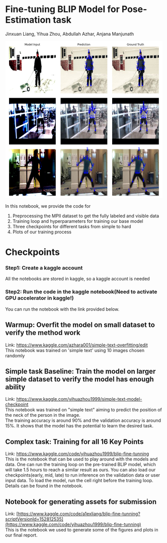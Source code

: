 # Fine-tuning BLIP Model for Pose-Estimation task
Jinxuan Liang, Yihua Zhou, Abdullah Azhar, Anjana Manjunath

<img src="https://github.com/RichZhou1999/cs282_final_project_codebase/blob/12516590ee5d5da61698a8490e0a1c6a263ff09d/sample_results.png" width="500">

In this notebook, we provide the code for 
1) Preprocessing the MPII dataset to get the fully labeled and visible data
2) Training loop and hyperparameters for training our base model
3) Three checkpoints for different tasks from simple to hard
5) Plots of our training process

# Checkpoints
### Step1: Create a kaggle account
All the notebooks are stored in kaggle, so a kaggle account is needed
### Step2: Run the code in the kaggle notebook(Need to activate GPU accelerator in kaggle!)
You can run the notebook with the link provided below.

## Warmup: Overfit the model on small dataset to verify the method work
Link: https://www.kaggle.com/azhara001/simple-text-overfitting/edit <br />
This notebook was trained on 'simple text' using 10 images chosen randomly

## Simple task Baseline: Train the model on larger simple dataset to verify the model has enough ability
Link: https://www.kaggle.com/yihuazhou1999/simple-text-model-checkpoint <br />
This notebook was trained on "simple text" aiming to predict the position of the neck of the person in the image. <br />
The training accuracy is around 90% and the validation accuracy is around 15%. It shows that the model has the potential to learn the desired task.

## Complex task: Training for all 16 Key Points
Link: https://www.kaggle.com/code/yihuazhou1999/blip-fine-tunning <br />
This is the notebook that can be used to play around with the models and data. One can run the training loop on the pre-trained BLIP model, which will 
take 1.5 hours to reach a similar result as ours. You can also load our checkpoints(early, mid, late) to run inference on the validation data or user input
data. To load the model, run the cell right before the training loop. Details can be found in the notebook. 

## Notebook for generating assets for submission
Link: [https://www.kaggle.com/code/a1exliang/blip-fine-tunning?scriptVersionId=152812535](https://www.kaggle.com/code/yihuazhou1999/blip-fine-tunning) <br />
This is the notebook we used to generate some of the figures and plots in our final report. 
